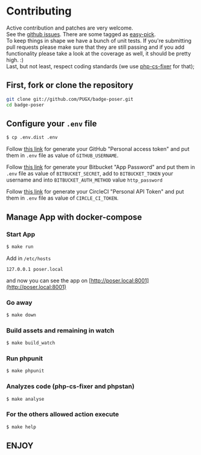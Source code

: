 # Contributing

Active contribution and patches are very welcome.  
See the [github issues](https://github.com/PUGX/badge-poser/issues?state=open). 
There are some tagged as [easy-pick](https://github.com/PUGX/badge-poser/issues?labels=easy-pick&page=1&state=open).  
To keep things in shape we have a bunch of unit tests. If you're submitting pull requests please
make sure that they are still passing and if you add functionality please
take a look at the coverage as well, it should be pretty high. :)  
Last, but not least, respect coding standards
(we use [php-cs-fixer](https://github.com/FriendsOfPHP/PHP-CS-Fixer) for that);

## First, fork or clone the repository

```bash
git clone git://github.com/PUGX/badge-poser.git
cd badge-poser
```

## Configure your `.env` file

```bash
$ cp .env.dist .env
```

Follow [this link](https://github.com/settings/tokens) for generate your GitHub "Personal access token" and put them
 in `.env` file as value of `GITHUB_USERNAME`.
 
Follow [this link](https://bitbucket.org/account/settings/app-passwords/new) for generate your Bitbucket "App Password" and put them
 in `.env` file as value of `BITBUCKET_SECRET`, add to `BITBUCKET_TOKEN` your username and into `BITBUCKET_AUTH_METHOD` value `http_password`

Follow [this link](https://circleci.com/account/api) for generate your CircleCI "Personal API Token" and put them
 in `.env` file as value of `CIRCLE_CI_TOKEN`.

## Manage App with docker-compose

### Start App
```bash
$ make run
```
Add in `/etc/hosts`
```console
127.0.0.1 poser.local
```
and now you can see the app on [http://poser.local:8001](http://poser.local:8001)

### Go away
```bash
$ make down
```

### Build assets and remaining in watch
```bash
$ make build_watch
```

### Run phpunit
``` bash
$ make phpunit
```

### Analyzes code (php-cs-fixer and phpstan)
``` bash
$ make analyse
```

### For the others allowed action execute
``` bash
$ make help
```

## ENJOY
